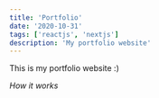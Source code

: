 ```yaml
---
title: 'Portfolio'
date: '2020-10-31'
tags: ['reactjs', 'nextjs']
description: 'My portfolio website'
---
```


This is my portfolio website :) 

*How it works*
